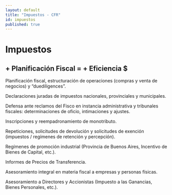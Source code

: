 ```yaml
---
layout: default
title: "Impuestos - CFR"
id: impuestos
published: true
---
```


# Impuestos

## + Planificación Fiscal = + Eficiencia $


Planificación fiscal, estructuración de operaciones (compras y venta de negocios) y “duediligences”.

Declaraciones juradas de impuestos nacionales, provinciales y municipales.

Defensa ante reclamos del Fisco en instancia administrativa y tribunales fiscales: determinaciones de oficio, intimaciones y ajustes.

Inscripciones y reempadronamiento  de monotributo.

Repeticiones, solicitudes de devolución y solicitudes de exención (impuestos / regímenes de retención y percepción).

Regímenes de promoción industrial (Provincia de Buenos Aires, Incentivo de Bienes de Capital, etc.).

Informes de Precios de Transferencia.

Asesoramiento integral en materia fiscal a empresas y personas físicas.

Asesoramiento a Directores y Accionistas (Impuesto a las Ganancias, Bienes Personales, etc.).